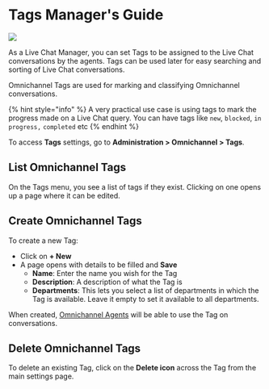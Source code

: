 # Tags Manager's Guide

![](<../../.gitbook/assets/2021-06-10\_22-31-38 (3) (3) (3) (3) (3) (3) (3) (3) (3) (2) (3) (1) (1) (1) (1) (1) (34).jpg>)

As a Live Chat Manager, you can set Tags to be assigned to the Live Chat conversations by the agents. Tags can be used later for easy searching and sorting of Live Chat conversations.

Omnichannel Tags are used for marking and classifying Omnichannel conversations.

{% hint style="info" %}
A very practical use case is using tags to mark the progress made on a Live Chat query. You can have tags like `new`, `blocked`, `in progress,` `completed` etc
{% endhint %}

To access **Tags** settings, go to **Administration > Omnichannel > Tags**.

## List Omnichannel Tags

On the Tags menu, you see a list of tags if they exist. Clicking on one opens up a page where it can be edited.

## Create Omnichannel Tags

To create a new Tag:

* Click on **+ New**
* A page opens with details to be filled and **Save**
  * **Name**: Enter the name you wish for the Tag
  * **Description**: A description of what the Tag is
  * **Departments**: This lets you select a list of departments in which the Tag is available. Leave it empty to set it available to all departments.

When created, [Omnichannel Agents](agents.md) will be able to use the Tag on conversations.

## Delete Omnichannel Tags

To delete an existing Tag, click on the **Delete icon** across the Tag from the main settings page.
